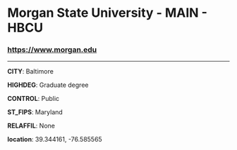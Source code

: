 # Morgan State University - MAIN - HBCU
### https://www.morgan.edu
---
**CITY**: Baltimore

**HIGHDEG**: Graduate degree

**CONTROL**: Public

**ST_FIPS**: Maryland

**RELAFFIL**: None

**location**: 39.344161, -76.585565